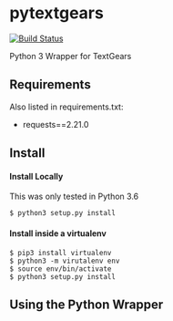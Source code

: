 # pytextgears

[![Build Status](https://travis-ci.com/khmurakami/pytextgears.svg?token=GdqQUUu1xsypr1oorMoh&branch=master)](https://travis-ci.com/khmurakami/pytextgears)

Python 3 Wrapper for TextGears

## Requirements

Also listed in requirements.txt:

- requests==2.21.0

## Install

#### Install Locally

This was only tested in Python 3.6

```shell
$ python3 setup.py install
```

#### Install inside a virtualenv
```shell
$ pip3 install virtualenv
$ python3 -m virutalenv env
$ source env/bin/activate
$ python3 setup.py install
```

## Using the Python Wrapper
